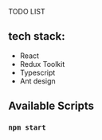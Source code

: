 TODO LIST
## tech stack:
- React
- Redux Toolkit
- Typescript
- Ant design

## Available Scripts

### `npm start`
